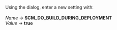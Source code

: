 Using the dialog, enter a new setting with:<br>
<br>
*Name* &rarr; **SCM_DO_BUILD_DURING_DEPLOYMENT**<br>
*Value* &rarr; **true**<br>
